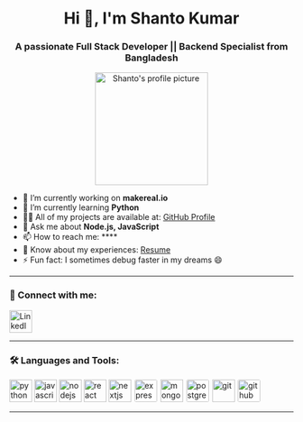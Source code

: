 <h1 align="center">Hi 👋, I'm Shanto Kumar</h1>
<h3 align="center">A passionate Full Stack Developer || Backend Specialist from Bangladesh</h3>

<!-- Profile image -->
<p align="center">
  <img src="YOUR_IMAGE_URL_HERE" alt="Shanto's profile picture" width="200" />
</p>

- 🔭 I’m currently working on **makereal.io**
- 🌱 I’m currently learning **Python**
- 👨‍💻 All of my projects are available at: [GitHub Profile](https://github.com/shanto096)
- 💬 Ask me about **Node.js, JavaScript**
- 📫 How to reach me: ****
- 📝 Know about my experiences: [Resume](YOUR_RESUME_URL)
- ⚡ Fun fact: I sometimes debug faster in my dreams 😄

---

### 🤝 Connect with me:
<p align="left">
  <a href="https://www.linkedin.com/in/shantokumar" target="_blank">
    <img src="https://cdn.jsdelivr.net/gh/devicons/devicon/icons/linkedin/linkedin-original.svg" alt="LinkedIn" width="40" height="40"/>
  </a>
</p>

---

### 🛠️ Languages and Tools:

<p align="left">
  <img src="https://cdn.jsdelivr.net/gh/devicons/devicon/icons/python/python-original.svg" alt="python" width="40" height="40"/>
  <img src="https://cdn.jsdelivr.net/gh/devicons/devicon/icons/javascript/javascript-original.svg" alt="javascript" width="40" height="40"/>
  <img src="https://cdn.jsdelivr.net/gh/devicons/devicon/icons/nodejs/nodejs-original.svg" alt="nodejs" width="40" height="40"/>
  <img src="https://cdn.jsdelivr.net/gh/devicons/devicon/icons/react/react-original.svg" alt="react" width="40" height="40"/>
  <img src="https://cdn.jsdelivr.net/gh/devicons/devicon/icons/nextjs/nextjs-line.svg" alt="nextjs" width="40" height="40"/>
  <img src="https://cdn.jsdelivr.net/gh/devicons/devicon/icons/express/express-original-wordmark.svg" alt="express" width="40" height="40" style="background-color: white; border-radius: 5px; padding: 2px;" />

  <img src="https://cdn.jsdelivr.net/gh/devicons/devicon/icons/mongodb/mongodb-original.svg" alt="mongodb" width="40" height="40"  />
  <img src="https://cdn.jsdelivr.net/gh/devicons/devicon/icons/postgresql/postgresql-original.svg" alt="postgresql" width="40" height="40" style="background-color: white; border-radius: 5px; padding: 2px;" />
  <img src="https://cdn.jsdelivr.net/gh/devicons/devicon/icons/git/git-original.svg" alt="git" width="40" height="40"/>
  <img src="https://cdn.jsdelivr.net/gh/devicons/devicon/icons/github/github-original.svg" alt="github" width="40" height="40" style="background-color: white; border-radius: 5px; padding: 2px;" />
</p>
  
---

<!--
**shanto096/shanto096** is a ✨ _special_ ✨ repository because its `README.md` (this file) appears on your GitHub profile.
-->
